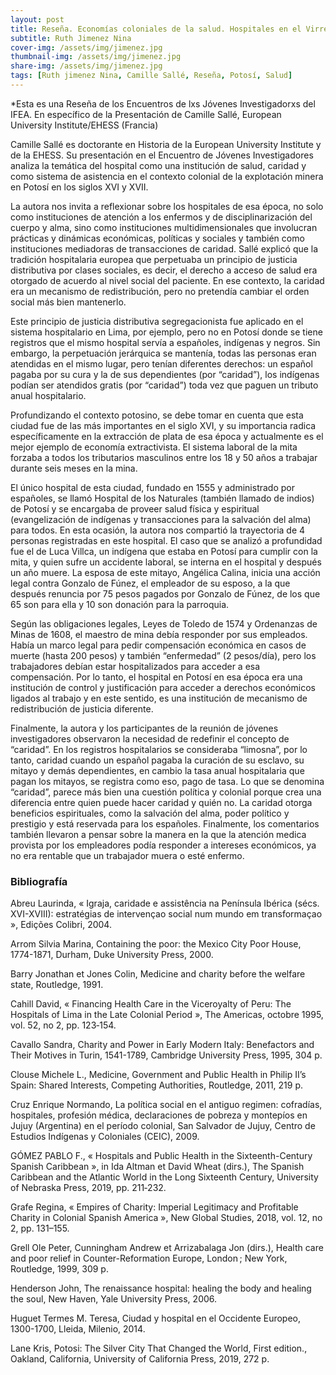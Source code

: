 ```yaml
---
layout: post
title: Reseña. Economías coloniales de la salud. Hospitales en el Virreinato de Perú, siglos XVI–XVII
subtitle: Ruth Jimenez Nina
cover-img: /assets/img/jimenez.jpg
thumbnail-img: /assets/img/jimenez.jpg
share-img: /assets/img/jimenez.jpg
tags: [Ruth jimenez Nina, Camille Sallé, Reseña, Potosí, Salud]
---
```


*Esta es una Reseña de los Encuentros de lxs Jóvenes Investigadorxs del IFEA. En específico de la Presentación de Camille Sallé, European University Institute/EHESS (Francia)

Camille Sallé es doctorante en Historia de la European University Institute y de la EHESS. Su presentación en el Encuentro de Jóvenes Investigadores analiza la temática del hospital como una institución de salud, caridad y como sistema de asistencia en el contexto colonial de la explotación minera en Potosí en los siglos XVI y XVII. 

La autora nos invita a reflexionar sobre los hospitales de esa época, no solo como instituciones de atención a los enfermos y de disciplinarización del cuerpo y alma, sino como instituciones multidimensionales que involucran prácticas y dinámicas económicas, políticas y sociales y también como instituciones mediadoras de transacciones de caridad. Sallé explicó que la tradición hospitalaria europea que perpetuaba un principio de justicia distributiva por clases sociales, es decir, el derecho a acceso de salud era otorgado de acuerdo al nivel social del paciente. En ese contexto, la caridad era un mecanismo de redistribución, pero no pretendía cambiar el orden social más bien mantenerlo. 

Este principio de justicia distributiva segregacionista fue aplicado en el sistema hospitalario en Lima, por ejemplo, pero no en Potosí donde se tiene registros que el mismo hospital servía a españoles, indígenas y negros. Sin embargo, la perpetuación jerárquica se mantenía, todas las personas eran atendidas en el mismo lugar, pero tenían diferentes derechos: un español pagaba por su cura y la de sus dependientes (por “caridad”), los indígenas podían ser atendidos gratis (por “caridad”) toda vez que paguen un tributo anual hospitalario. 

Profundizando el contexto potosino, se debe tomar en cuenta que esta ciudad fue de las más importantes en el siglo XVI, y su importancia radica específicamente en la extracción de plata de esa época y actualmente es el mejor ejemplo de economía extractivista. El sistema laboral de la mita forzaba a todos los tributarios masculinos entre los 18 y 50 años a trabajar durante seis meses en la mina. 

El único hospital de esta ciudad, fundado en 1555 y administrado por españoles, se llamó Hospital de los Naturales (también llamado de indios) de Potosí y se encargaba de proveer salud física y espiritual (evangelización de indígenas y transacciones para la salvación del alma) para todos. En esta ocasión, la autora nos compartió la trayectoria de 4 personas registradas en este hospital. El caso que se analizó a profundidad fue el de Luca Villca, un indígena que estaba en Potosí para cumplir con la mita, y quien sufre un accidente laboral, se interna en el hospital y después un año muere. La esposa de este mitayo, Angélica Calina, inicia una acción legal contra Gonzalo de Fúnez, el empleador de su esposo, a la que después renuncia por 75 pesos pagados por Gonzalo de Fúnez, de los que 65 son para ella y 10 son donación para la parroquia. 

Según las obligaciones legales, Leyes de Toledo de 1574 y Ordenanzas de Minas de 1608, el maestro de mina debía responder por sus empleados. Había un marco legal para pedir compensación económica en casos de muerte (hasta 200 pesos) y también “enfermedad” (2 pesos/día), pero los trabajadores debían estar hospitalizados para acceder a esa compensación. Por lo tanto, el hospital en Potosí en esa época era una institución de control y justificación para acceder a derechos económicos ligados al trabajo y en este sentido, es una institución de mecanismo de redistribución de justicia diferente. 

Finalmente, la autora y los participantes de la reunión de jóvenes investigadores observaron la necesidad de redefinir el concepto de “caridad”. En los registros hospitalarios se consideraba “limosna”, por lo tanto, caridad cuando un español pagaba la curación de su esclavo, su mitayo y demás dependientes, en cambio la tasa anual hospitalaria que pagan los mitayos, se registra como eso, pago de tasa. Lo que se denomina “caridad”, parece más bien una cuestión política y colonial porque crea una diferencia entre quien puede hacer caridad y quién no. La caridad otorga beneficios espirituales, como la salvación del alma, poder político y prestigio y está reservada para los españoles. Finalmente, los comentarios también llevaron a pensar sobre la manera en la que la atención medica provista por los empleadores podía responder a intereses económicos, ya no era rentable que un trabajador muera o esté enfermo. 

### Bibliografía

Abreu Laurinda, « Igraja, caridade e assistência na Península Ibérica (sécs. XVI-XVIII): estratégias de intervençao social num mundo em transformaçao », Edições Colibri, 2004.

Arrom Silvia Marina, Containing the poor: the Mexico City Poor House, 1774-1871, Durham, Duke University Press, 2000.

Barry Jonathan et Jones Colin, Medicine and charity before the welfare state, Routledge, 1991.

Cahill David, « Financing Health Care in the Viceroyalty of Peru: The Hospitals of Lima in the Late Colonial Period », The Americas, octobre 1995, vol. 52, no 2, pp. 123‑154.

Cavallo Sandra, Charity and Power in Early Modern Italy: Benefactors and Their Motives in Turin, 1541-1789, Cambridge University Press, 1995, 304 p.

Clouse Michele L., Medicine, Government and Public Health in Philip II’s Spain: Shared Interests, Competing Authorities, Routledge, 2011, 219 p.

Cruz Enrique Normando, La política social en el antiguo regimen: cofradías, hospitales, profesión médica, declaraciones de pobreza y montepíos en Jujuy (Argentina) en el período colonial, San Salvador de Jujuy, Centro de Estudios Indígenas y Coloniales (CEIC), 2009.

GÓMEZ PABLO F., « Hospitals and Public Health in the Sixteenth-Century Spanish Caribbean », in Ida Altman et David Wheat (dirs.), The Spanish Caribbean and the Atlantic World in the Long Sixteenth Century, University of Nebraska Press, 2019, pp. 211‑232.

Grafe Regina, « Empires of Charity: Imperial Legitimacy and Profitable Charity in Colonial Spanish America », New Global Studies, 2018, vol. 12, no 2, pp. 131–155.

Grell Ole Peter, Cunningham Andrew et Arrizabalaga Jon (dirs.), Health care and poor relief in Counter-Reformation Europe, London ; New York, Routledge, 1999, 309 p.

Henderson John, The renaissance hospital: healing the body and healing the soul, New Haven, Yale University Press, 2006.

Huguet Termes M. Teresa, Ciudad y hospital en el Occidente Europeo, 1300-1700, Lleida, Milenio, 2014.

Lane Kris, Potosi: The Silver City That Changed the World, First edition., Oakland, California, University of California Press, 2019, 272 p.